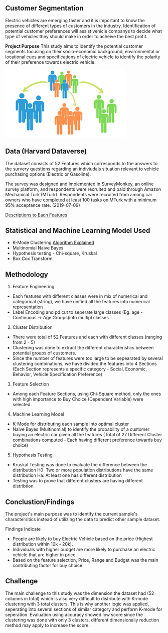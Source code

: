 
Customer Segmentation 
------------

Electric vehicles are emerging faster and it is important to know the presence of different types of customers in the industry.
Identification of potential customer preferences will assist vehicle companys to decide what type of vehicles they should make in order to acheive the best profit.

**Project Purpose**
This study aims to identify the potential customer segments focusing on their socio-economic background, environmental or locational cues and specifications of electric vehicle to identify the polarity of their preference towards electric vehicle. 

   
![ScreenShot](https://github.com/wjj1019/Customer-Segmentation---Case-Study/blob/main/Data/Customer-segmentation.png)

Data (Harvard Dataverse)
------------

The dataset consists of 52 Features which corresponds to the answers to the survery questions regarding an indiviudals situation relevant to vehicle purchasing options (Electric or Gasoline). 

The survey was designed and implemented in SurveyMonkey, an online survey platform, and respondents were recruited and paid through Amazon Mechanical Turk (MTurk). Respondents were recruited from among car owners who have completed at least 100 tasks on MTurk with a minimum 95% acceptance rate. (2019-07-09)

[Descriptions to Each Features](https://github.com/wjj1019/Customer-Segmentation---Case-Study/blob/main/Data/Feature%20Explanation.xlsx)
   
Statistical and Machine Learning Model Used
------------
* K-Mode Clustering [Algorithm Explained](https://github.com/wjj1019/Customer-Segmentation---Case-Study/blob/main/K-Mode%20Selection%20(Customer%20Distribution)/Algorithm%20Explanation%20Doc.pdf)
* Multinomial Naive Bayes 
* Hypothesis testing - Chi-square, Kruskal
* Box Cox Transform

Methodology
------------
1. Feature Engineering
- Each features with different classes were in mix of numerical and categorical (string), we have unified all the features into numerical representation
- Label Encoding and pd.cut to seperate large classes (Eg. age -Continuous -> Age Groups)into multipl classes

2. Cluster Distribution
- There were total of 52 Features and each with different classes (ranging from 2 - 5)
- Clustering was done to extract the different characteristics between potential groups of customers.
- Since the number of features were too large to be sepearated by several clustering combinations, we have divided the features into 4 Sections
(Each Section represents a specific category - Social, Economic, Behavior, Vehicle Specification Preference)

3. Feature Selection
- Among each Feature Sections, using Chi-Square method, only the ones with high importance to Buy Choice (Dependent Variable) were selected.

4. Machine Learning Model
- K-Mode for distributing each sample into optimal cluster
- Naive Bayes (Multinomial) to identify the probability of a customer buying an electric car given all the features
(Total of 27 Different Cluster combinations computed - Each having different preference towards buy choice)

5. Hypothesis Testing
- Kruskal Testing was done to evaluate the difference between the distribution
H0: Two or more population distributions have the same distribution
Ha: At least one has different distribution
- Testing was to prove that different clusters are having different distribtion 

Conclustion/Findings
---------------------
The project's main purpose was to identify the current sample's charactersitics instead of utilizing the data to predict other sample dataset.

Findings Indicate
- People are likely to buy Electric Vehicle based on the price (Highest distribution within 10k - 20k).
- Individuals with higher budget are more likely to purchase an electric vehicle that are higher in price.
- Based on the feature selection, Price, Range and Budget was the main contributing factor for buy choice

Challenge 
----------
The main challenge to this study was the dimension the dataset had (52 columns in total) which is also very difficult to distribute with K-mode clustering
with 3 total clusters. This is why another logic was applied, seperating into several sections of similar category and perform K-mode for seperation.
Evaluation using accuracy showed low score since the clustering was done with only 3 clusters, different dimensionaliy reduction method may apply to increase the score.

